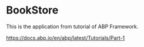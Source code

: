 # BookStore
This is the application from tutorial of ABP Framework.

https://docs.abp.io/en/abp/latest/Tutorials/Part-1
